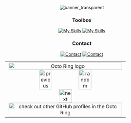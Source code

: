 <div align="center">

![banner_transparent](https://user-images.githubusercontent.com/34923485/229663147-74269791-fb09-4bc5-a993-aa0f8b9fb411.png)

### Toolbox
[![My Skills](https://skillicons.dev/icons?i=django,fastapi,flask,nodejs,css,html,aws,cloudflare,heroku,nginx,vercel,git,github,gitlab,js)](https://skillicons.dev)
[![My Skills](https://skillicons.dev/icons?i=py,mongodb,mysql,postgres,linux,ps,postman,vscode)](https://skillicons.dev)

### Contact
[![Contact](https://rdgb.net/i/IK55r.png)](mailto:dapanon+github@protonmail.com) [![Contact](https://skillicons.dev/icons?i=discord)](https://discord.com/users/100072795462971392)

</div>


<table>
    <tbody>
        <tr>
            <td style="text-align: center;">
                <a href="https://octo-ring.com/"><img src="https://octo-ring.com/static/img/widget/top.png" width="99%" alt="Octo Ring logo" align="top"></a>
                <br>
                <a href="https://octo-ring.com/p/Haste171/prev"><img src="https://octo-ring.com/static/img/widget/prev.png" width="33%" alt="previous" align="top" title="previous profile"></a>
                <a href="https://octo-ring.com/p/Haste171/random"><img src="https://octo-ring.com/static/img/widget/random.png" width="33%" alt="random" align="top" title="random profile"></a>
                <a href="https://octo-ring.com/p/Haste171/next"><img src="https://octo-ring.com/static/img/widget/next.png" width="33%" alt="next" align="top" title="next profile"></a>
                <br>
                <a href="https://octo-ring.com/"><img src="https://octo-ring.com/static/img/widget/bottom.png" width="99%" alt="check out other GitHub profiles in the Octo Ring" align="top"></a>
            </td>
        </tr>
    </tbody>
</table>
